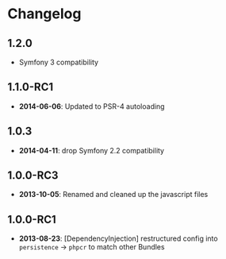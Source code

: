 Changelog
=========

1.2.0
-----

* Symfony 3 compatibility

1.1.0-RC1
---------

* **2014-06-06**: Updated to PSR-4 autoloading

1.0.3
-----

* **2014-04-11**: drop Symfony 2.2 compatibility

1.0.0-RC3
---------

* **2013-10-05**: Renamed and cleaned up the javascript files

1.0.0-RC1
---------

* **2013-08-23**: [DependencyInjection] restructured config into `persistence` -> `phpcr` to match other Bundles
